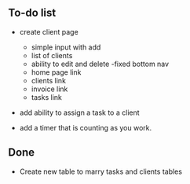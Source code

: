 ## To-do list
- create client page
	- simple input with add
	- list of clients
	- ability to edit and delete
-fixed bottom nav
	- home page link
	- clients link
	- invoice link
	- tasks link

- add ability to assign a task to a client
- add a timer that is counting as you work.


## Done
- Create new table to marry tasks and clients tables

